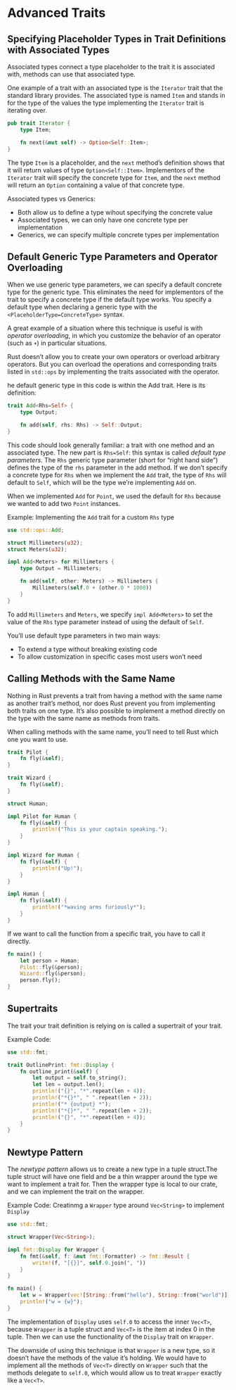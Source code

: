 # Advanced Traits

## Specifying Placeholder Types in Trait Definitions with Associated Types

Associated types connect a type placeholder to the trait it is associated with,
methods can use that associated type.

One example of a trait with an associated type is the `Iterator` trait that the
standard library provides. The associated type is named `Item` and stands in for
the type of the values the type implementing the `Iterator` trait is iterating
over.

```rust
pub trait Iterator {
    type Item;

    fn next(&mut self) -> Option<Self::Item>;
}
```

The type `Item` is a placeholder, and the `next` method’s definition shows that
it will return values of type `Option<Self::Item>`. Implementors of the
`Iterator` trait will specify the concrete type for `Item`, and the `next`
method will return an `Option` containing a value of that concrete type.

Associated types vs Generics:

- Both allow us to define a type wihout specifying the concrete value
- Associated types, we can only have one concrete type per implementation
- Generics, we can specify multiple concrete types per implementation

## Default Generic Type Parameters and Operator Overloading

When we use generic type parameters, we can specify a default concrete type for
the generic type. This eliminates the need for implementors of the trait to
specify a concrete type if the default type works. You specify a default type
when declaring a generic type with the `<PlaceholderType=ConcreteType>` syntax.

A great example of a situation where this technique is useful is with _operator
overloading_, in which you customize the behavior of an operator (such as `+`)
in particular situations.

Rust doesn’t allow you to create your own operators or overload arbitrary
operators. But you can overload the operations and corresponding traits listed
in `std::ops` by implementing the traits associated with the operator.

he default generic type in this code is within the Add trait. Here is its
definition:

```rust
trait Add<Rhs=Self> {
    type Output;

    fn add(self, rhs: Rhs) -> Self::Output;
}
```

This code should look generally familiar: a trait with one method and an
associated type. The new part is `Rhs=Self`: this syntax is called _default type
parameters_. The `Rhs` generic type parameter (short for “right hand side”)
defines the type of the `rhs` parameter in the add method. If we don’t specify a
concrete type for `Rhs` when we implement the `Add` trait, the type of `Rhs`
will default to `Self`, which will be the type we’re implementing `Add` on.

When we implemented `Add` for `Point`, we used the default for `Rhs` because we
wanted to add two `Point` instances.

Example: Implementing the `Add` trait for a custom `Rhs` type

```rust
use std::ops::Add;

struct Millimeters(u32);
struct Meters(u32);

impl Add<Meters> for Millimeters {
    type Output = Millimeters;

    fn add(self, other: Meters) -> Millimeters {
        Millimeters(self.0 + (other.0 * 1000))
    }
}
```

To add `Millimeters` and `Meters`, we specify `impl Add<Meters>` to set the
value of the `Rhs` type parameter instead of using the default of `Self`.

You’ll use default type parameters in two main ways:

- To extend a type without breaking existing code
- To allow customization in specific cases most users won’t need

## Calling Methods with the Same Name

Nothing in Rust prevents a trait from having a method with the same name as
another trait’s method, nor does Rust prevent you from implementing both traits
on one type. It’s also possible to implement a method directly on the type with
the same name as methods from traits.

When calling methods with the same name, you’ll need to tell Rust which one you
want to use.

```rust
trait Pilot {
    fn fly(&self);
}

trait Wizard {
    fn fly(&self);
}

struct Human;

impl Pilot for Human {
    fn fly(&self) {
        println!("This is your captain speaking.");
    }
}

impl Wizard for Human {
    fn fly(&self) {
        println!("Up!");
    }
}

impl Human {
    fn fly(&self) {
        println!("*waving arms furiously*");
    }
}
```

If we want to call the function from a specific trait, you have to call it
directly.

```rust
fn main() {
    let person = Human;
    Pilot::fly(&person);
    Wizard::fly(&person);
    person.fly();
}
```

## Supertraits

The trait your trait definition is relying on is called a supertrait of your
trait.

Example Code:

```rust
use std::fmt;

trait OutlinePrint: fmt::Display {
    fn outline_print(&self) {
        let output = self.to_string();
        let len = output.len();
        println!("{}", "*".repeat(len + 4));
        println!("*{}*", " ".repeat(len + 2));
        println!("* {output} *");
        println!("*{}*", " ".repeat(len + 2));
        println!("{}", "*".repeat(len + 4));
    }
}
```

## Newtype Pattern

The _newtype pattern_ allows us to create a new type in a tuple struct.The tuple
struct will have one field and be a thin wrapper around the type we want to
implement a trait for. Then the wrapper type is local to our crate, and we can
implement the trait on the wrapper.

Example Code: Creatinmg a `Wrapper` type around `Vec<String>` to implement
`Display`

```rust
use std::fmt;

struct Wrapper(Vec<String>);

impl fmt::Display for Wrapper {
    fn fmt(&self, f: &mut fmt::Formatter) -> fmt::Result {
        write!(f, "[{}]", self.0.join(", "))
    }
}

fn main() {
    let w = Wrapper(vec![String::from("hello"), String::from("world")]);
    println!("w = {w}");
}
```

The implementation of `Display` uses `self.0` to access the inner `Vec<T>`,
because `Wrapper` is a tuple struct and `Vec<T>` is the item at index 0 in the
tuple. Then we can use the functionality of the `Display` trait on `Wrapper`.

The downside of using this technique is that `Wrapper` is a new type, so it
doesn’t have the methods of the value it’s holding. We would have to implement
all the methods of `Vec<T>` directly on `Wrapper` such that the methods delegate
to `self.0`, which would allow us to treat `Wrapper` exactly like a `Vec<T>`.
